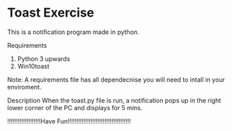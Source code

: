 # Toast Exercise
This is a notification program made in python.

Requirements
1. Python 3 upwards
2. Win10toast

Note: 
A requirements file has all dependecnise you will need to intall in your enviroment.

Description
When the toast.py file is run, a notification pops up in the right lower corner of the PC and displays for 5 mins.

!!!!!!!!!!!!!!!!!!!Have Fun!!!!!!!!!!!!!!!!!!!!!!!!!!!!!!!!!!!!